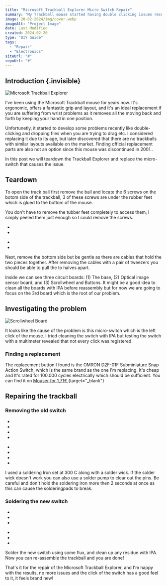 ```yaml
---
title: "Microsoft Trackball Explorer Micro Switch Repair"
summary: "My Trackball mouse started having double clicking issues recently, I found out that the microswitch was causing the issue and decided to replace it."
image: 20-02-2024/img/cover.webp
imageAlt: "Project Image"
date: Last Modified
created: 2024-02-20
type: "DIY Guide"
tags:
  - "Repair"
  - "Electronics"
siteUrl: "#"
repoUrl: "#"
---
```


## Introduction {.invisible}

![Microsoft Trackball Explorer](img/cover2.jpg)

I’ve been using the Microsoft Trackball mouse for years now. It's ergonomic, offers a fantastic grip and layout, and it's an ideal replacement if you are suffering from wrist problems as it removes all the moving back and forth by keeping your hand in one position. 

Unfortunetly, it started to develop some problems recently like double-clicking and dropping files when you are trying to drag etc. I considered replacing it due to its age, but later discovered that there are no trackballs with similar layouts available on the market. Finding official replacement parts are also not an option since this mouse was discontinued in 2001..

In this post we will teardown the Trackball Explorer and replace the micro-switch that causes the issue.

## Teardown

To open the track ball first remove the ball and locate the 6 screws on the botom side of the trackball, 3 of these screws are under the rubber feet which is glued to the bottom of the mouse. 

You don't have to remove the tubber feet completely to access them, I simply peeled them just enough so I could remove the screws.

<div class="imageSlides">
<section id="main-carousel" class="splide" aria-label="project images">
  <div class="splide__track">
    <ul class="splide__list">
      <li class="splide__slide">
        <img src="img/half1.jpg" alt="">
      </li>
      <li class="splide__slide">
        <img src="img/half2.jpg" alt="">
      </li>
    </ul>
  </div>
</section>
</div>
<ul id="thumbnails" class="thumbnails">
  <li class="thumbnail">
    <img src="img/half1.jpg" alt="">
  </li>
  <li class="thumbnail">
    <img src="img/half2.jpg" alt="">
  </li>
</ul>

Next, remove the bottom side but be gentle as there are cables that hold the two pieces together. After removing the cables with a pair of tweezers you should be able to pull the to halves apart. 

Inside we can see three circuit boards: (1) The base, (2) Optical image sensor board, and (3) Scrollwheel and Buttons. It might be a good idea to clean all the boards with IPA before reassembly but for now we are going to focus on the 3rd board which is the root of our problem.

## Investigating the problem

![Scrollwheel Board](img/IMG_0192.jpg)

It looks like the cause of the problem is this micro-switch which is the left click of the mouse. I tried cleaning the switch with IPA but testing the switch with a multimeter revealed that not every click was registered.

### Finding a replacement

The replacement button I found is the OMRON D2F-01F Subminiature Snap Action Switch, which is the same brand as the one I'm replacing. It's cheap and It's rated for 100.000 cycles electrically which should be sufficient. You can find it on [Mouser for 1,71€ ](https://www.mouser.com.tr/ProductDetail/Omron-Electronics/D2F-01F?qs=0w99tykdtPLhoVh2lktm%252BQ%3D%3D){target="_blank"}

## Repairing the trackball
### Removing the old switch
<div class="imageSlides">
<section id="main-carousel" class="splide" aria-label="project images">
  <div class="splide__track">
    <ul class="splide__list">
      <li class="splide__slide">
        <img src="img/IMG_0189.jpg" alt="">
      </li>
            <li class="splide__slide">
        <img src="img/IMG_0188.jpg" alt="">
      </li>
      <li class="splide__slide">
        <img src="img/IMG_0190.jpg" alt="">
      </li>
            <li class="splide__slide">
        <img src="img/IMG_0207.jpg" alt="">
      </li>
    </ul>
  </div>
</section>
</div>
<ul id="thumbnails" class="thumbnails">
  <li class="thumbnail">
    <img src="img/IMG_0189.jpg" alt="">
  </li>
    <li class="thumbnail">
    <img src="img/IMG_0188.jpg" alt="">
  </li>
  <li class="thumbnail">
    <img src="img/IMG_0190.jpg" alt="">
  </li>
    <li class="thumbnail">
    <img src="img/IMG_0207.jpg" alt="">
  </li>
</ul>



I used a soldering Iron set at 300 C along with a solder wick. If the solder wick doesn't work you can also use a solder pump to clear out the pins. Be careful and don't hold the soldering iron more then 2 seconds at once as this can cause the solderingpads to break.

### Soldering the new switch

<div class="imageSlides">
<section id="main-carousel" class="splide" aria-label="project images">
  <div class="splide__track">
    <ul class="splide__list">
      <li class="splide__slide">
        <img src="img/IMG_0206.jpg" alt="">
      </li>
            <li class="splide__slide">
        <img src="img/IMG_0191.jpg" alt="">
      </li>
                  <li class="splide__slide">
        <img src="img/IMG_0193.jpg" alt="">
      </li>
    </ul>
  </div>
</section>
</div>
<ul id="thumbnails" class="thumbnails">
  <li class="thumbnail">
    <img src="img/IMG_0206.jpg" alt="">
  </li>
    <li class="thumbnail">
    <img src="img/IMG_0191.jpg" alt="">
  </li>
      <li class="thumbnail">
    <img src="img/IMG_0193.jpg" alt="">
  </li>

</ul>

Solder the new switch using some flux, and clean up any residue with IPA. Now you can re-assemble the trackball and you are done!

That's it for the repair of the Microsoft Trackball Explorer, and I'm happy with the results, no more issues and the click of the switch has a good feel to it, it feels brand new!



